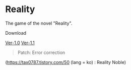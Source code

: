 # Reality

The game of the novel "Reality".

Download

[Ver-1.0](https://github.com/Tax0787/Reality/raw/main/Reality-1.0.zip)
[Ver-1.1](https://github.com/Tax0787/Reality/raw/main/Reality-1.1.zip)
  > Patch: Error correction

(https://tax0787.tistory.com/50 (lang = ko) : Reality Noble)